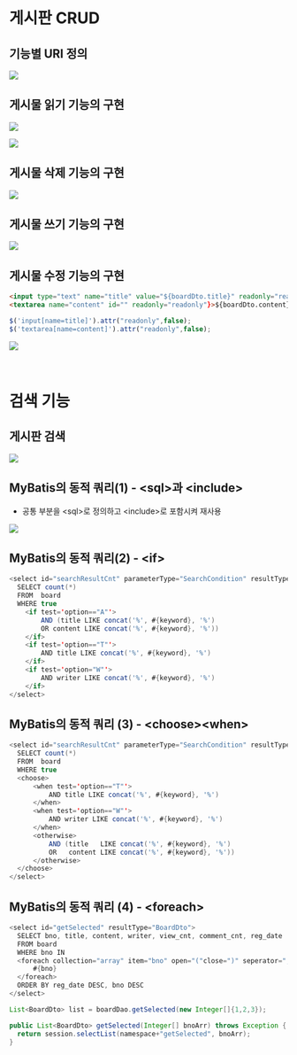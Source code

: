 
# 게시판 CRUD


## 기능별 URI 정의

<a href='https://ifh.cc/v-mORgj9' target='_blank'><img src='https://ifh.cc/g/mORgj9.png' border='0'></a>


## 게시물 읽기 기능의 구현

<a href='https://ifh.cc/v-HpXmpY' target='_blank'><img src='https://ifh.cc/g/HpXmpY.png' border='0'></a>

<a href='https://ifh.cc/v-TCN6FD' target='_blank'><img src='https://ifh.cc/g/TCN6FD.png' border='0'></a>

## 게시물 삭제 기능의 구현

<a href='https://ifh.cc/v-fXQ1J8' target='_blank'><img src='https://ifh.cc/g/fXQ1J8.png' border='0'></a>

## 게시물 쓰기 기능의 구현

<a href='https://ifh.cc/v-Zrvfkh' target='_blank'><img src='https://ifh.cc/g/Zrvfkh.png' border='0'></a>

## 게시물 수정 기능의 구현
~~~HTML
<input type="text" name="title" value="${boardDto.title}" readonly="readonly">
<textarea name="content" id="" readonly="readonly"}>${boardDto.content}</textarea>
~~~
~~~JAVASCRIPT
$('input[name=title]').attr("readonly",false);
$('textarea[name=content]').attr("readonly",false);
~~~

<a href='https://ifh.cc/v-2NnBqQ' target='_blank'><img src='https://ifh.cc/g/2NnBqQ.png' border='0'></a>

<br>

# 검색 기능


## 게시판 검색

<a href='https://ifh.cc/v-vk2p5s' target='_blank'><img src='https://ifh.cc/g/vk2p5s.png' border='0'></a>





## MyBatis의 동적 쿼리(1) - \<sql>과 \<include>
  * 공통 부분을 \<sql>로 정의하고 \<include>로 포함시켜 재사용

<a href='https://ifh.cc/v-qfmKJ4' target='_blank'><img src='https://ifh.cc/g/qfmKJ4.jpg' border='0'></a>




## MyBatis의 동적 쿼리(2) - \<if>
~~~JAVA
<select id="searchResultCnt" parameterType="SearchCondition" resultType="int">
  SELECT count(*)
  FROM  board
  WHERE true
    <if test='option=="A"'>
        AND (title LIKE concat('%', #{keyword}, '%')
        OR content LIKE concat('%', #{keyword}, '%'))
    </if>
    <if test='option=="T"'>
        AND title LIKE concat('%', #{keyword}, '%')
    </if>
    <if test='option="W"'>
        AND writer LIKE concat('%', #{keyword}, '%')
    </if>
</select>
~~~

## MyBatis의 동적 쿼리 (3) - \<choose>\<when>
~~~JAVA
<select id="searchResultCnt" parameterType="SearchCondition" resultType="int">
  SELECT count(*)
  FROM  board
  WHERE true
  <choose>
      <when test='option=="T"'>
          AND title LIKE concat('%', #{keyword}, '%')
      </when>
      <when test='option=="W"'>
          AND writer LIKE concat('%', #{keyword}, '%')
      </when>
      <otherwise>
          AND (title   LIKE concat('%', #{keyword}, '%')
          OR   content LIKE concat('%', #{keyword}, '%'))
      </otherwise>
  </choose>
</select>
~~~




## MyBatis의 동적 쿼리 (4) - \<foreach>
~~~JAVA
<select id="getSelected" resultType="BoardDto">
  SELECT bno, title, content, writer, view_cnt, comment_cnt, reg_date
  FROM board
  WHERE bno IN
  <foreach collection="array" item="bno" open="("close=")" seperator=",">
      #{bno}
  </foreach>
  ORDER BY reg_date DESC, bno DESC
</select>
~~~

~~~JAVA
List<BoardDto> list = boardDao.getSelected(new Integer[]{1,2,3});

public List<BoardDto> getSelected(Integer[] bnoArr) throws Exception {
  return session.selectList(namespace+"getSelected", bnoArr);
}
~~~